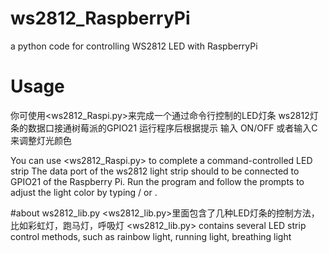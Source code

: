 # ws2812_RaspberryPi
a python code for controlling WS2812 LED with RaspberryPi


# Usage
你可使用<ws2812_Raspi.py>来完成一个通过命令行控制的LED灯条
ws2812灯条的数据口接通树莓派的GPIO21 
运行程序后根据提示 输入 ON/OFF 或者输入C 来调整灯光颜色

You can use <ws2812_Raspi.py> to complete a command-controlled LED strip
The data port of the ws2812 light strip should to be connected to GPIO21 of the Raspberry Pi. 
Run the program and follow the prompts to adjust the light color by typing <ON>/<OFF> or <C>.


#about ws2812_lib.py
<ws2812_lib.py>里面包含了几种LED灯条的控制方法，比如彩虹灯，跑马灯，呼吸灯
<ws2812_lib.py> contains several LED strip control methods, such as rainbow light, running light, breathing light
